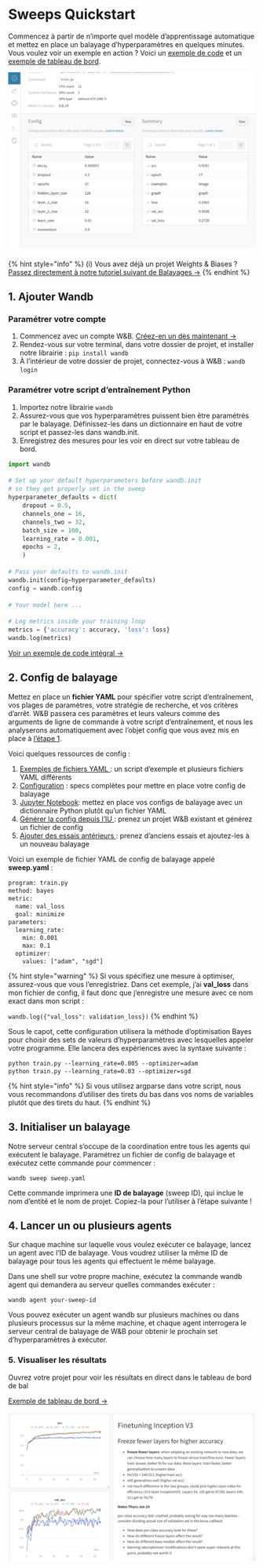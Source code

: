 # Sweeps Quickstart

Commencez à partir de n’importe quel modèle d’apprentissage automatique et mettez en place un balayage d’hyperparamètres en quelques minutes. Vous voulez voir un exemple en action ? Voici un [exemple de code](https://github.com/wandb/examples/tree/master/examples/pytorch/pytorch-cnn-fashion) et un [exemple de tableau de bord](https://app.wandb.ai/carey/pytorch-cnn-fashion/sweeps/v8dil26q).

![](../.gitbook/assets/image%20%2847%29%20%282%29%20%283%29%20%284%29%20%283%29%20%283%29.png)

{% hint style="info" %}
\(i\) Vous avez déjà un projet Weights & Biases ? [Passez directement à notre tutoriel suivant de Balayages →](https://docs.wandb.ai/sweeps/existing-project)
{% endhint %}

## 1.  Ajouter Wandb

### Paramétrer votre compte

1. Commencez avec un compte W&B. [Créez-en un dès maintenant →](http://app.wandb.ai/)
2. Rendez-vous sur votre terminal, dans votre dossier de projet, et installer notre librairie : `pip install wandb`
3. À l’intérieur de votre dossier de projet, connectez-vous à W&B : `wandb login`

### Paramétrer votre script d’entraînement Python

1. Importez notre librairie `wandb`  
2. Assurez-vous que vos hyperparamètres puissent bien être paramétrés par le balayage. Définissez-les dans un dictionnaire en haut de votre script et passez-les dans wandb.init.
3. Enregistrez des mesures pour les voir en direct sur votre tableau de bord.

```python
import wandb

# Set up your default hyperparameters before wandb.init
# so they get properly set in the sweep
hyperparameter_defaults = dict(
    dropout = 0.5,
    channels_one = 16,
    channels_two = 32,
    batch_size = 100,
    learning_rate = 0.001,
    epochs = 2,
    )

# Pass your defaults to wandb.init
wandb.init(config=hyperparameter_defaults)
config = wandb.config

# Your model here ...

# Log metrics inside your training loop
metrics = {'accuracy': accuracy, 'loss': loss}
wandb.log(metrics)
```

 [Voir un exemple de code intégral →](https://github.com/wandb/examples/tree/master/examples/pytorch/pytorch-cnn-fashion)

## 2.  Config de balayage

Mettez en place un **fichier YAML** pour spécifier votre script d’entraînement, vos plages de paramètres, votre stratégie de recherche, et vos critères d’arrêt. W&B passera ces paramètres et leurs valeurs comme des arguments de ligne de commande à votre script d’entraînement, et nous les analyserons automatiquement avec l’objet config que vous avez mis en place à [l’étape 1](https://docs.wandb.ai/sweeps/quickstart#set-up-your-python-training-script).

Voici quelques ressources de config :

1. [Exemples de fichiers YAML ](https://github.com/wandb/examples/tree/master/examples/keras/keras-cnn-fashion): un script d’exemple et plusieurs fichiers YAML différents
2. [Configuration](https://docs.wandb.ai/sweeps/configuration) : specs complètes pour mettre en place votre config de balayage
3. [Jupyter Notebook](python-api.md): mettez en place vos configs de balayage avec un dictionnaire Python plutôt qu’un fichier YAML
4. [Générer la config depuis l’IU ](https://docs.wandb.ai/sweeps/existing-project): prenez un projet W&B existant et générez un fichier de config
5. [Ajouter des essais antérieurs ](https://docs.wandb.com/sweeps/existing-project#seed-a-new-sweep-with-existing-runs): prenez d’anciens essais et ajoutez-les à un nouveau balayage

 Voici un exemple de fichier YAML de config de balayage appelé **sweep.yaml** :

```text
program: train.py
method: bayes
metric:
  name: val_loss
  goal: minimize
parameters:
  learning_rate:
    min: 0.001
    max: 0.1
  optimizer:
    values: ["adam", "sgd"]
```

{% hint style="warning" %}
Si vous spécifiez une mesure à optimiser, assurez-vous que vous l’enregistriez. Dans cet exemple, j’ai **val\_loss** dans mon fichier de config, il faut donc que j’enregistre une mesure avec ce nom exact dans mon script :

`wandb.log({"val_loss": validation_loss})`
{% endhint %}

Sous le capot, cette configuration utilisera la méthode d’optimisation Bayes pour choisir des sets de valeurs d’hyperparamètres avec lesquelles appeler votre programme. Elle lancera des expériences avec la syntaxe suivante :

```text
python train.py --learning_rate=0.005 --optimizer=adam
python train.py --learning_rate=0.03 --optimizer=sgd
```

{% hint style="info" %}
Si vous utilisez argparse dans votre script, nous vous recommandons d’utiliser des tirets du bas dans vos noms de variables plutôt que des tirets du haut.
{% endhint %}

## 3. Initialiser un balayage

Notre serveur central s’occupe de la coordination entre tous les agents qui exécutent le balayage. Paramétrez un fichier de config de balayage et exécutez cette commande pour commencer :

```text
wandb sweep sweep.yaml
```

Cette commande imprimera une **ID de balayage** \(sweep ID\), qui inclue le nom d’entité et le nom de projet. Copiez-la pour l’utiliser à l’étape suivante !

## 4. Lancer un ou plusieurs agents

Sur chaque machine sur laquelle vous voulez exécuter ce balayage, lancez un agent avec l’ID de balayage. Vous voudrez utiliser la même ID de balayage pour tous les agents qui effectuent le même balayage.

Dans une shell sur votre propre machine, exécutez la commande wandb agent qui demandera au serveur quelles commandes exécuter :

```text
wandb agent your-sweep-id
```

Vous pouvez exécuter un agent wandb sur plusieurs machines ou dans plusieurs processus sur la même machine, et chaque agent interrogera le serveur central de balayage de W&B pour obtenir le prochain set d’hyperparamètres à exécuter.

### 5. Visualiser les résultats

Ouvrez votre projet pour voir les résultats en direct dans le tableau de bord de bal

 [Exemple de tableau de bord →](https://app.wandb.ai/carey/pytorch-cnn-fashion)

![](../.gitbook/assets/image%20%2888%29%20%282%29%20%283%29%20%283%29%20%283%29%20%283%29%20%283%29%20%283%29.png)

